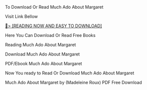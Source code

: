 To Download Or Read Much Ado About Margaret

Visit Link Bellow

<a href="https://uk.ebookarea.xyz/?book=63242183-much-ado-about-margaret">📖&gt; [READING NOW AND EASY TO DOWNLOAD]</a>

Here You Can Download Or Read Free Books

Reading Much Ado About Margaret

Download Much Ado About Margaret

PDF/Ebook Much Ado About Margaret

Now You ready to Read Or Download Much Ado About Margaret

Much Ado About Margaret by (Madeleine Roux) PDF Free Download
